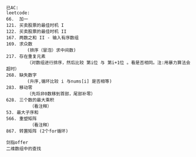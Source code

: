     已AC:
	leetcode:
	66.  加一
	121. 买卖股票的最佳时机 I
	122. 买卖股票的最佳时机 II
	167. 两数之和 II - 输入有序数组
	169. 求众数
			(排序（冒泡）求中间数)
	217. 存在重复元素
			（对数组进行排序，然后比较 第i位 与 第i+1位 。看是否相同。注:用暴力算法会超时）
	268. 缺失数字
			(升序,循环比较 i 与nums[i] 是否相等)		
	283. 移动零
			（先将非0数移到首部，尾部补零）
	628. 三个数的最大乘积
			 （看注释）
	53. 最大子序和
	566. 重塑矩阵
			 （看注释）
	867. 转置矩阵 (2个for循环)
	
	剑指offer
	二维数组中的查找
	